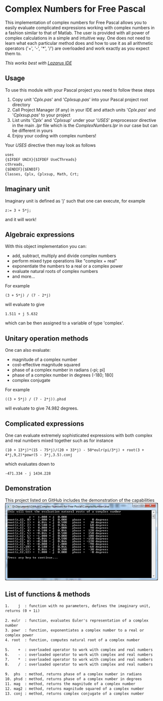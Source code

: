 # Complex Numbers for Free Pascal
This implementation of complex numbers for Free Pascal allows you to easily evaluate complicated expressions working with complex numbers in a fashion similar to that of Matlab. The user is provided with all power of complex calculations in a simple and intuitive way. One does not need to learn what each particular method does and how to use it as all arithmetic operators ('+', '-', '*', '/') are overloaded and work exactly as you expect them to.

*This works best with [Lazarus IDE](https://www.lazarus-ide.org/)*

## Usage
To use this module with your Pascal project you need to follow these steps

1. Copy unit '*Cplx.pas*' and '*Cplxsup.pas*' into your Pascal project root directory
2. Call Project Manager (if any) in your IDE and attach units '*Cplx.pas*' and '*Cplxsup.pas*' to your project
3. List units '*Cplx*' and '*Cplxsup*' under your '*USES*' preprocessor directive in the main *.lpr* file which is the *ComplexNumbers.lpr* in our case but can be different in yours
4. Enjoy your coding with complex numbers!

Your *USES* directive then may look as follows

	uses
	{$IFDEF UNIX}{$IFDEF UseCThreads}
	cthreads,
	{$ENDIF}{$ENDIF}
	Classes, Cplx, Cplxsup, Math, Crt;

## Imaginary unit
Imaginary unit is defined as 'j' such that one can execute, for example

    z:= 3 + 5*j;

and it will work!

## Algebraic expressions
With this object implementation you can:

- add, subtract, multiply and divide complex numbers
- perform mixed type operations like "complex + real"
- exponentiate the numbers to a real or a complex power
- evaluate natural roots of complex numbers
- and more...

For example

    (3 + 5*j) / (7 - 2*j)

will evaluate to give

	1.511 + j 5.632

which can be then assigned to a variable of type 'complex'.

## Unitary operation methods
One can also evaluate:

- magnitude of a complex number
- cost-effective magnitude squared
- phase of a complex number in radians (-pi; pi]
- phase of a complex number in degrees (-180; 180]
- complex conjugate

For example

    ((3 + 5*j) / (7 - 2*j)).phsd

will evaluate to give 74.982 degrees.

## Complicated expressions
One can evaluate extremely sophisticated expressions with both complex and real numbers mixed together such as for instance

	(10 + 13*j)*(15 - 75*j)/(20 + 33*j) - 50*eulr(pi/3*j) + root(3 + 4*j,9,2)*powr(5 - 3*j,3.5).conj

which evaluates down to

	-471.334 - j 1434.228

## Demonstration
This project listed on GitHub includes the demonstration of the capabilities
![Complex Numbers - screenshot](https://raw.githubusercontent.com/anton-a-tkachev/Complex-Numbers-for-Free-Pascal/master/Capture.PNG)

## List of functions & methods
	
    1.    j  : function with no parameters, defines the imaginary unit, returns (0 + 1i)
    
    2. eulr  : function, evaluates Euler's representation of a complex number
    3. powr  : function, exponentiates a complex number to a real or complex power
    4. root  : function, computes natural root of a complex number
    
    5.    +  : overloaded operator to work with complex and real numbers
    6.    -  : overloaded operator to work with complex and real numbers
    7.    *  : overloaded operator to work with complex and real numbers
    8.    /  : overloaded operator to work with complex and real numbers
    
    9.  phs  : method, returns phase of a complex number in radians
    10. phsd : method, returns phase of a complex number in degrees
    11. mag  : method, returns the magnitude of a complex number
    12. mag2 : method, returns magnitude squared of a complex number
    13. conj : method, returns complex conjugate of a complex number